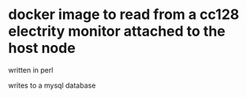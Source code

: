 # docker image to read from a cc128 electrity monitor attached to the host node

written in perl

writes to a mysql database
